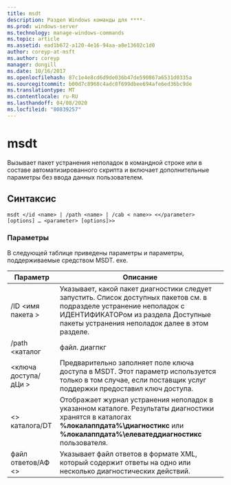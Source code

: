 ```yaml
---
title: msdt
description: Раздел Windows команды для ****-
ms.prod: windows-server
ms.technology: manage-windows-commands
ms.topic: article
ms.assetid: ead1b672-a120-4e16-94aa-a8e13602c1d0
author: coreyp-at-msft
ms.author: coreyp
manager: dongill
ms.date: 10/16/2017
ms.openlocfilehash: 87c1e4e8cd6d9de036b47de590867a6531d0335a
ms.sourcegitcommit: b00d7c8968c4adc8f699dbee694afe6ed36bc9de
ms.translationtype: MT
ms.contentlocale: ru-RU
ms.lasthandoff: 04/08/2020
ms.locfileid: "80839257"
---
```

# <a name="msdt"></a>msdt



Вызывает пакет устранения неполадок в командной строке или в составе автоматизированного скрипта и включает дополнительные параметры без ввода данных пользователем.

## <a name="syntax"></a>Синтаксис

```
msdt </id <name> | /path <name> | /cab < name>> <</parameter> [options] … <parameter> [options]>>
```

### <a name="parameters"></a>Параметры

В следующей таблице приведены параметры и параметры, поддерживаемые средством MSDT. exe.


|      Параметр      |                                                                                            Описание                                                                                             |
|---------------------|----------------------------------------------------------------------------------------------------------------------------------------------------------------------------------------------------|
| /ID \<имя пакета > |        Указывает, какой пакет диагностики следует запустить. Список доступных пакетов см. в подразделе устранение неполадок с ИДЕНТИФИКАТОРом из раздела Доступные пакеты устранения неполадок далее в этом разделе.         |
|  /path \<каталог  |                                                                                           файл. диагпкг                                                                                            |
|   \<ключа доступа/дЦи >   |                                        Предварительно заполняет поле ключа доступа в MSDT. Этот параметр используется только в том случае, если поставщик услуг поддержки предоставил ключ доступа.                                         |
|  \<> каталога/DT   | Отображает журнал устранения неполадок в указанном каталоге. Результаты диагностики хранятся в каталогах **%локалаппдата%\диагностикс** или **%локалаппдата%\елеватеддиагностикс** пользователя. |
| файл ответов/АФ \<>  |                                               Указывает файл ответов в формате XML, который содержит ответы на одно или несколько диагностических действий.                                               |

